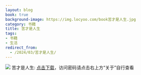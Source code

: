 ```yaml
---
layout: blog
book: true
background-image: https://img.locyoo.com/book苦才是人生.jpg
category: 书籍
title: 苦才是人生
tags:
- 书籍
- 生活
redirect_from:
  - /2024/03/苦才是人生/
---
```

![](https://img.locyoo.com/book苦才是人生.jpg)
苦才是人生: <a name = "ref1" href="https://url18.ctfile.com/f/50983618-1320273340-6fb097?p=3619">点击下载</a>，访问密码请点击右上方“关于”自行查看